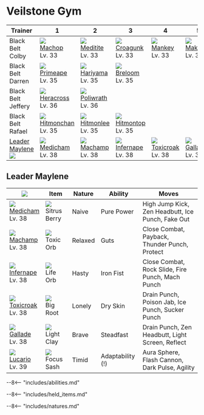 # Veilstone Gym

Trainer                          | 1                                  | 2                                 | 3                                 | 4                                 | 5                                | 6
---                              | ---                                | ---                               | ---                               | ---                               | ---                              | ---
Black Belt Colby                 | ![][066]<br>[Machop]<br>Lv. 33     | ![][307]<br>[Meditite]<br>Lv. 33  | ![][453]<br>[Croagunk]<br>Lv. 33  | ![][056]<br>[Mankey]<br>Lv. 33    | ![][296]<br>[Makuhita]<br>Lv. 33 | &nbsp;
Black Belt Darren                | ![][057]<br>[Primeape]<br>Lv. 35   | ![][297]<br>[Hariyama]<br>Lv. 35  | ![][286]<br>[Breloom]<br>Lv. 35   | &nbsp;                            | &nbsp;                           | &nbsp;
Black Belt Jeffery               | ![][214]<br>[Heracross]<br>Lv. 36  | ![][062]<br>[Poliwrath]<br>Lv. 36 | &nbsp;                            | &nbsp;                            | &nbsp;                           | &nbsp;
Black Belt Rafael                | ![][107]<br>[Hitmonchan]<br>Lv. 35 | ![][106]<br>[Hitmonlee]<br>Lv. 35 | ![][237]<br>[Hitmontop]<br>Lv. 35 | &nbsp;                            | &nbsp;                           | &nbsp;
[Leader Maylene]<br>![][maylene] | ![][308]<br>[Medicham]<br>Lv. 38   | ![][068]<br>[Machamp]<br>Lv. 38   | ![][392]<br>[Infernape]<br>Lv. 38 | ![][454]<br>[Toxicroak]<br>Lv. 38 | ![][475]<br>[Gallade]<br>Lv. 38  | ![][448]<br>[Lucario]<br>Lv. 39

## Leader Maylene

![][maylene]                      | Item                              | Nature  | Ability          | Moves
---                               | ---                               | ---     | ---              | ---
![][308]<br>[Medicham]<br>Lv. 38  | ![][sitrus-berry]<br>Sitrus Berry | Naive   | Pure Power       | High Jump Kick, Zen Headbutt, Ice Punch, Fake Out
![][068]<br>[Machamp]<br>Lv. 38   | ![][toxic-orb]<br>Toxic Orb       | Relaxed | Guts             | Close Combat, Payback, Thunder Punch, Protect
![][392]<br>[Infernape]<br>Lv. 38 | ![][life-orb]<br>Life Orb         | Hasty   | Iron Fist        | Close Combat, Rock Slide, Fire Punch, Mach Punch
![][454]<br>[Toxicroak]<br>Lv. 38 | ![][big-root]<br>Big Root         | Lonely  | Dry Skin         | Drain Punch, Poison Jab, Ice Punch, Sucker Punch
![][475]<br>[Gallade]<br>Lv. 38   | ![][light-clay]<br>Light Clay     | Brave   | Steadfast        | Drain Punch, Zen Headbutt, Light Screen, Reflect
![][448]<br>[Lucario]<br>Lv. 39   | ![][focus-sash]<br>Focus Sash     | Timid   | Adaptability (!) | Aura Sphere, Flash Cannon, Dark Pulse, Agility

--8<-- "includes/abilities.md"

--8<-- "includes/held_items.md"

--8<-- "includes/natures.md"

[Leader Maylene]: #leader-maylene
[Mankey]: ../../pokemon_changes/056/
[Primeape]: ../../pokemon_changes/057/
[Poliwrath]: ../../pokemon_changes/062/
[Machop]: ../../pokemon_changes/066/
[Machamp]: ../../pokemon_changes/068/
[Hitmonlee]: ../../pokemon_changes/106/
[Hitmonchan]: ../../pokemon_changes/107/
[Heracross]: ../../pokemon_changes/214/
[Hitmontop]: ../../pokemon_changes/237/
[Breloom]: ../../pokemon_changes/286/
[Makuhita]: ../../pokemon_changes/296/
[Hariyama]: ../../pokemon_changes/297/
[Meditite]: ../../pokemon_changes/307/
[Medicham]: ../../pokemon_changes/308/
[Infernape]: ../../pokemon_changes/392/
[Lucario]: ../../pokemon_changes/448/
[Croagunk]: ../../pokemon_changes/453/
[Toxicroak]: ../../pokemon_changes/454/
[Gallade]: ../../pokemon_changes/475/
[big-root]: ../img/items/big-root.png
[focus-sash]: ../img/items/focus-sash.png
[life-orb]: ../img/items/life-orb.png
[light-clay]: ../img/items/light-clay.png
[sitrus-berry]: ../img/items/sitrus-berry.png
[toxic-orb]: ../img/items/toxic-orb.png
[056]: ../img/pokemon/056.png
[057]: ../img/pokemon/057.png
[062]: ../img/pokemon/062.png
[066]: ../img/pokemon/066.png
[068]: ../img/pokemon/068.png
[106]: ../img/pokemon/106.png
[107]: ../img/pokemon/107.png
[214]: ../img/pokemon/214.png
[237]: ../img/pokemon/237.png
[286]: ../img/pokemon/286.png
[296]: ../img/pokemon/296.png
[297]: ../img/pokemon/297.png
[307]: ../img/pokemon/307.png
[308]: ../img/pokemon/308.png
[392]: ../img/pokemon/392.png
[448]: ../img/pokemon/448.png
[453]: ../img/pokemon/453.png
[454]: ../img/pokemon/454.png
[475]: ../img/pokemon/475.png
[maylene]: ../img/trainer/maylene.png
